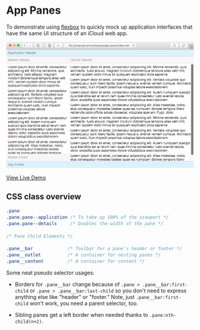 # App Panes

To demonstrate using [flexbox](https://developer.mozilla.org/en-US/docs/Web/CSS/CSS_Flexible_Box_Layout) to quickly mock up application interfaces that have the same UI structure of an iCloud web app.

![App Panes Demo](https://raw.githubusercontent.com/jyunderwood/app-panes-css/master/screenshot.png)

[View Live Demo](http://jyunderwood.github.io/app-panes-css)

## CSS class overview

```css
.pane
.pane.pane--application /* To take up 100% of the viewport */
.pane.pane--details     /* Doubles the width of the pane */

/* Pane Child Elements */

.pane__bar             /* Toolbar for a pane's header or footer */
.pane__outlet          /* A container for nesting panes */
.pane__content         /* A container for content */
```

Some neat pseudo selector usages:

- Borders for `.pane__bar` change because of `.pane > .pane__bar:first-child` or `.pane > .pane__bar:last-child` so you don't need to express anything else like "header" or "footer." Note, just `.pane__bar:first-child` won't work, you need a parent selector, too.

- Sibling panes get a left border when needed thanks to `.pane:nth-child(n+2)`.
